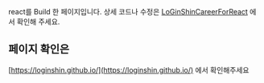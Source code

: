 react를 Build 한 페이지입니다. 상세 코드나 수정은 [LoGinShinCareerForReact](https://github.com/loginshin/LoGinShinCareerForReact)
에서 확인해 주세요.


## 페이지 확인은 
[https://loginshin.github.io/](https://loginshin.github.io/) 에서 확인해주세요
